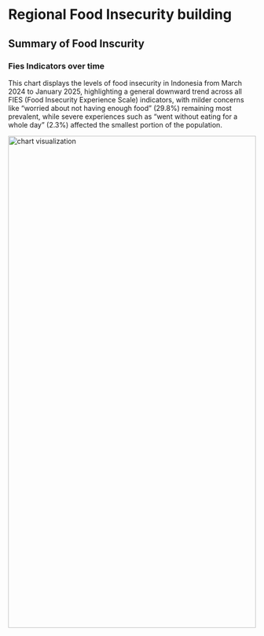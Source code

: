# Regional Food Insecurity building

<script src="Food_insecuity_files/libs/kePrint-0.0.1/kePrint.js"></script>
<link href="Food_insecuity_files/libs/lightable-0.0.1/lightable.css" rel="stylesheet" />


## Summary of Food Inscurity

### Fies Indicators over time

This chart displays the levels of food insecurity in Indonesia from
March 2024 to January 2025, highlighting a general downward trend across
all FIES (Food Insecurity Experience Scale) indicators, with milder
concerns like “worried about not having enough food” (29.8%) remaining
most prevalent, while severe experiences such as “went without eating
for a whole day” (2.3%) affected the smallest portion of the population.

<div class="flourish-embed flourish-chart"
data-src="visualisation/21862009?2455648" data-height="1000px">

<script src="https://public.flourish.studio/resources/embed.js"></script>
<noscript>
<img src="https://public.flourish.studio/visualisation/21862009/thumbnail" width="100%" height="1000px" alt="chart visualization" />
</noscript>

</div>
